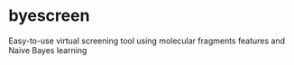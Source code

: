 # byescreen
Easy-to-use virtual screening tool using molecular fragments features  and Naive Bayes learning
